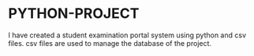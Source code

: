 # PYTHON-PROJECT
I have created a student examination portal system using python and csv files. csv files are used to manage the database of the project.
